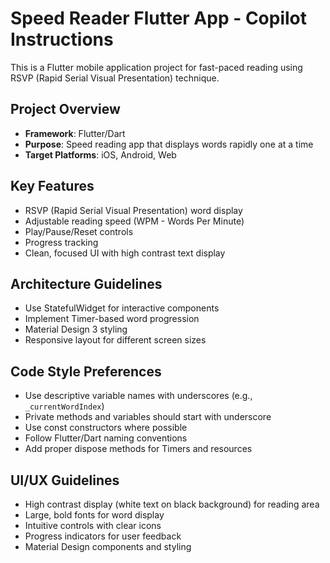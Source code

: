 <!-- Use this file to provide workspace-specific custom instructions to Copilot. For more details, visit https://code.visualstudio.com/docs/copilot/copilot-customization#_use-a-githubcopilotinstructionsmd-file -->

# Speed Reader Flutter App - Copilot Instructions

This is a Flutter mobile application project for fast-paced reading using RSVP (Rapid Serial Visual Presentation) technique.

## Project Overview
- **Framework**: Flutter/Dart
- **Purpose**: Speed reading app that displays words rapidly one at a time
- **Target Platforms**: iOS, Android, Web

## Key Features
- RSVP (Rapid Serial Visual Presentation) word display
- Adjustable reading speed (WPM - Words Per Minute)
- Play/Pause/Reset controls
- Progress tracking
- Clean, focused UI with high contrast text display

## Architecture Guidelines
- Use StatefulWidget for interactive components
- Implement Timer-based word progression
- Material Design 3 styling
- Responsive layout for different screen sizes

## Code Style Preferences
- Use descriptive variable names with underscores (e.g., `_currentWordIndex`)
- Private methods and variables should start with underscore
- Use const constructors where possible
- Follow Flutter/Dart naming conventions
- Add proper dispose methods for Timers and resources

## UI/UX Guidelines
- High contrast display (white text on black background) for reading area
- Large, bold fonts for word display
- Intuitive controls with clear icons
- Progress indicators for user feedback
- Material Design components and styling

